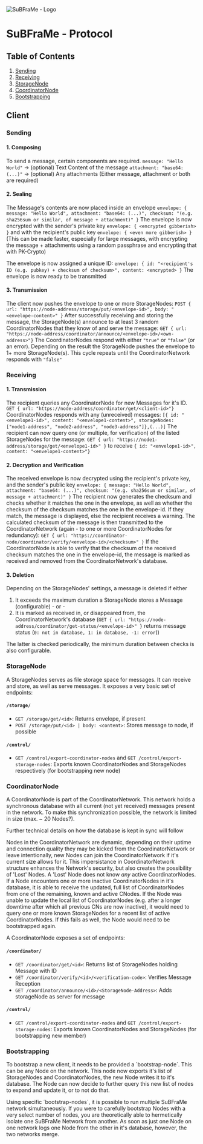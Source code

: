 ![SuBFraMe - Logo](https://www.fuchstim.de/subframe/res/img/logo/logo-1-text_small.png#)
# SuBFraMe - Protocol

## Table of Contents
1. [Sending](#sending)
2. [Receiving](#receiving)
3. [StorageNode](#storagenode)
4. [CoordinatorNode](#coordinatornode)
5. [Bootstrapping](#bootstrapping)

## Client
### Sending
#### 1. Composing
To send a message, certain components are required.
`message: "Hello World"`        -> (optional) Text Content of the message
`attachment: "base64: (...)"`   -> (optional) Any attachments
(Either message, attachment or both are required)

#### 2. Sealing
The Message's contents are now placed inside an envelope
`envelope: { message: "Hello World", attachment: "base64: (...)", checksum: "(e.g. sha256sum or similar, of message + attachment)" }`
The envelope is now encrypted with the sender's private key
`envelope: { <encrypted gibberish> }`
and with the recipient's public key
`envelope: { <even more gibberish> }`
(This can be made faster, especially for large messages, with encrypting the message + attachments using a random passphrase and encrypting that with PK-Crypto)

The envelope is now assigned a unique ID:
`envelope: { id: "<recipient's ID (e.g. pubkey) + checksum of checksum>", content: <encrypted> }`
The envelope is now ready to be transmitted

#### 3. Transmission
The client now pushes the envelope to one or more StorageNodes:
`POST { url: "https://node-address/storage/put/<envelope-id>", body: "<envelope-content>" }`
After successfully receiving and storing the message, the StorageNode(s) announce to at least 3 random CoordinatorNodes that they know of and serve the message:
`GET { url: "https://node-address/coordinator/announce/<envelope-id>/<own-address>"}`
The CoordinatorNodes respond with either `"true"` or `"false"` (or an error). Depending on the result the StorageNode pushes the envelope to 1+ more StorageNode(s). This cycle repeats until the CoordinatorNetwork responds with `"false"`

### Receiving
#### 1. Transmission
The recipient queries any CoordinatorNode for new Messages for it's ID.
`GET { url: "https://node-address/coordinator/get/<client-id>"}`
CoordinatorNodes responds with any (unreceived) messages:
`[{ id: "<envelope1-id>", content: "<envelope1-content>", storageNodes: ["node1-address", "node2-address", "node3-address"]},(...)]`
The recipient can now query one (or multiple, for verification) of the listed StorageNodes for the message:
`GET { url: "https://node1-address/storage/get/<envelope1-id>" }`
to receive
`{ id: "<envelope1-id>", content: "<envelope1-content>"}`

#### 2. Decryption and Verification
The received envelope is now decrypted using the recipient's private key, and the sender's public key
`envelope: { message: "Hello World", attachment: "base64: (...)", checksum: "(e.g. sha256sum or similar, of message + attachment)" }`
The recipient now generates the checksum and checks whether it matches the one in the envelope, as well as whether the checksum of the checksum matches the one in the envelope-id. If they match, the message is displayed, else the recipient receives a warning.
The calculated checksum of the message is then transmitted to the CoordinatorNetwork (again - to one or more CoordinatorNodes for redundancy):
`GET { url: "https://coordinator-node/coordinator/verify/<envelope-id>/<checksum>" }`
If the CoordinatorNode is able to verify that the checksum of the received checksum matches the one in the envelope-id, the message is marked as received and removed from the CoordinatorNetwork's database.

#### 3. Deletion
Depending on the StorageNodes' settings, a message is deleted if either
1. It exceeds the maximum duration a StorageNode stores a Message (configurable)
    \- or -
2. It is marked as received in, or disappeared from, the CoordinatorNetwork's database
(`GET { url: "https://node-address/coordinator/get-status/<envelope-id>" }` returns message status (`0: not in database, 1: in database, -1: error`))

The latter is checked periodically, the minimum duration between checks is also configurable.

### StorageNode
A StorageNodes serves as file storage space for messages. It can receive and store, as well as serve messages.
It exposes a very basic set of endpoints:
#### `/storage/`
- `GET /storage/get/<id>`: Returns envelope, if present
- `POST /storage/put/<id> | body: <content>`: Stores message to node, if possible

#### `/control/`
- `GET /control/export-coordinator-nodes` and `GET /control/export-storage-nodes`: Exports known CoordinatorNodes and StorageNodes respectively (for bootstrapping new node)

### CoordinatorNode
A CoordinatorNode is part of the CoordinatorNetwork. This network holds a synchronous database with all current (not yet received) messages present in the network. To make this synchronization possible, the network is limited in size (max. ~ 20 Nodes?). 

Further technical details on how the database is kept in sync will follow

Nodes in the CoordinatorNetwork are dynamic, depending on their uptime and connection quality they may be kicked from the CoordinatorNetwork or leave intentionally, new Nodes can join the CoordinatorNetwork if it's current size allows for it. This impersistance in CoordinatorNetwork structure enhances the Network's security, but also creates the possibility of 'Lost' Nodes.
A 'Lost' Node does not know _any_ active CoordinatorNodes. If a Node encounters one or more inactive CoordinatorNodes in it's database, it is able to receive the updated, full list of CoordinatorNodes from one of the remaining, known and active CNodes. If the Node was unable to update the local list of CoordinatorNodes (e.g. after a longer downtime after which all previous CNs are now inactive), it would need to query one or more known StorageNodes for a recent list of active CoordinatorNodes. If this fails as well, the Node would need to be bootstrapped again.

A CoordinatorNode exposes a set of endpoints:
#### `/coordinator/`
- `GET /coordinator/get/<id>`: Returns list of StorageNodes holding Message with ID
- `GET /coordinator/verify/<id>/<verification-code>`: Verifies Message Reception
- `GET /coordinator/announce/<id>/<StorageNode-Address>`: Adds storageNode as server for message

#### `/control/`
- `GET /control/export-coordinator-nodes` and `GET /control/export-storage-nodes`: Exports known CoordinatorNodes and StorageNodes (for bootstrapping new member)

### Bootstrapping
To bootstrap a new client, it needs to be provided a ´bootstrap-node´. This can be any Node on the network.
This node now exports it's list of StorageNodes and CoordinatorNodes, the new Node writes it to it's database.
The Node can now decide to further query this new list of nodes to expand and update it, or to not do that.

Using specific ´bootstrap-nodes´, it is possible to run multiple SuBFraMe network simultaneously. If you were to carefully bootstrap Nodes with a very select number of nodes, you are theoretically able to hermetically isolate one SuBFraMe Network from another. As soon as just one Node on one network logs one Node from the other in it's database, however, the two networks merge.
